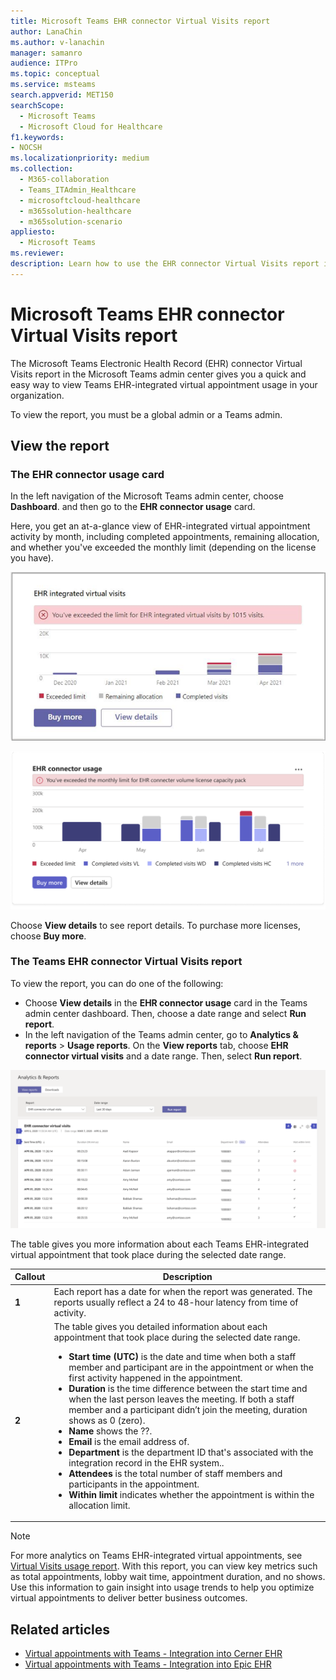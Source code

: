 ```yaml
---
title: Microsoft Teams EHR connector Virtual Visits report
author: LanaChin
ms.author: v-lanachin
manager: samanro
audience: ITPro
ms.topic: conceptual
ms.service: msteams
search.appverid: MET150
searchScope:
  - Microsoft Teams
  - Microsoft Cloud for Healthcare
f1.keywords:
- NOCSH
ms.localizationpriority: medium
ms.collection: 
  - M365-collaboration
  - Teams_ITAdmin_Healthcare
  - microsoftcloud-healthcare
  - m365solution-healthcare
  - m365solution-scenario
appliesto: 
  - Microsoft Teams
ms.reviewer: 
description: Learn how to use the EHR connector Virtual Visits report in the Microsoft Teams admin center to get an overview of EHR-integrated virtual appointment usage in your organization. 
---
```


# Microsoft Teams EHR connector Virtual Visits report

The Microsoft Teams Electronic Health Record (EHR) connector Virtual Visits report in the Microsoft Teams admin center gives you a quick and easy way to view Teams EHR-integrated virtual appointment usage in your organization.

To view the report, you must be a global admin or a Teams admin.

## View the report

### The EHR connector usage card

In the left navigation of the Microsoft Teams admin center, choose **Dashboard**. and then go to the **EHR connector usage** card.

Here, you get an at-a-glance view of EHR-integrated virtual appointment activity by month, including completed appointments, remaining allocation, and whether you've exceeded the monthly limit (depending on the license you have).

 ![Screenshot of the EHR connector usage card in the Teams admin center dashboard](../../media/admin-connector-report.png)

 ![Screenshot of the EHR connector usage card in the Teams admin center dashboard](../../media/ehr-connector-report-card.png)

Choose **View details** to see report details. To purchase more licenses, choose **Buy more**.

### The Teams EHR connector Virtual Visits report

To view the report, you can do one of the following:

- Choose **View details** in the **EHR connector usage** card in the Teams admin center dashboard. Then, choose a date range and select **Run report**.
- In the left navigation of the Teams admin center, go to **Analytics & reports** > **Usage reports**. On the **View reports** tab, choose **EHR connector virtual visits** and a date range. Then, select **Run report**.

![Screenshot of the Teams EHR connector Virtual Visits report in the Teams admin center](../../media/ehr-connector-report.png)

The table gives you more information about each Teams EHR-integrated virtual appointment that took place during the selected date range.

|Callout |Description  |
|--------|-------------|
|**1**   |Each report has a date for when the report was generated. The reports usually reflect a 24 to 48-hour latency from time of activity. |
|**2**   |The table gives you detailed information about each appointment that took place during the selected date range. <ul><li>**Start time (UTC)** is the date and time when both a staff member and participant are in the appointment or when the first activity happened in the appointment.  </li> <li>**Duration** is the time difference between the start time and when the last person leaves the meeting. If both a staff member and a participant didn’t join the meeting, duration shows as 0 (zero).</li> <li>**Name** shows the ??. <li>**Email** is the email address of.</li> <li> **Department** is the department ID that's associated with the integration record in the EHR system.. </li></li> <li>**Attendees** is the total number of staff members and participants in the appointment.</li> <li>**Within limit** indicates whether the appointment is within the allocation limit. </li> </ul> |

> [!NOTE]
> For more analytics on Teams EHR-integrated virtual appointments, see [Virtual Visits usage report](../../teams-analytics-and-reports/virtual-visits-usage-report.md). With this report, you can view key metrics such as total appointments, lobby wait time, appointment duration, and no shows. Use this information to gain insight into usage trends to help you optimize virtual appointments to deliver better business outcomes.

## Related articles

- [Virtual appointments with Teams - Integration into Cerner EHR](ehr-admin-cerner.md)
- [Virtual appointments with Teams - Integration into Epic EHR](ehr-admin.md)
